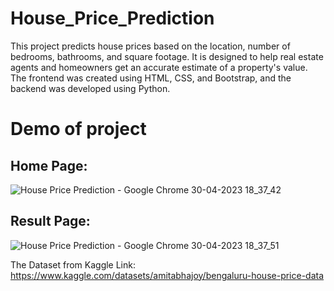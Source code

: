 # House_Price_Prediction
This project predicts house prices based on the location, number of bedrooms, bathrooms, and square footage. It is designed to help real estate agents and homeowners get an accurate estimate of a property's value. The frontend was created using HTML, CSS, and Bootstrap, and the backend was developed using Python.
			
# Demo of project

## Home Page:
![House Price Prediction - Google Chrome 30-04-2023 18_37_42](https://user-images.githubusercontent.com/105841271/235354585-1bf2fbb2-9aa3-4de2-9b99-85e9351a4305.png)

## Result Page:
![House Price Prediction - Google Chrome 30-04-2023 18_37_51](https://user-images.githubusercontent.com/105841271/235354598-3b2c176c-a8a5-497e-a3e4-86a88e7a376e.png)

The Dataset from Kaggle 
Link: https://www.kaggle.com/datasets/amitabhajoy/bengaluru-house-price-data
